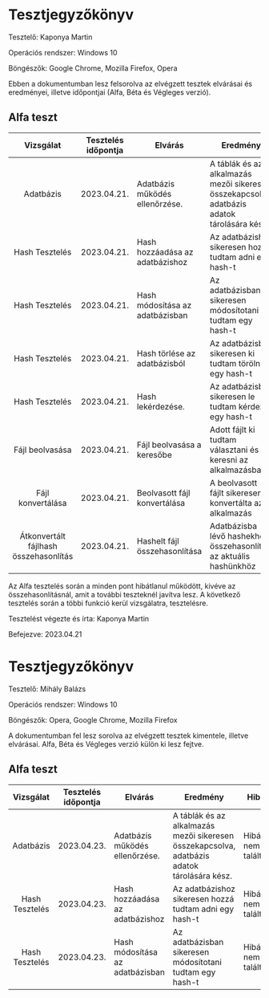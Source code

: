 # Tesztjegyzőkönyv

Tesztelő: Kaponya Martin

Operációs rendszer: Windows 10

Böngészők: Google Chrome, Mozilla Firefox, Opera

Ebben a dokumentumban lesz felsorolva az elvégzett tesztek elvárásai és eredményei, illetve időpontjai (Alfa, Béta és Végleges verzió).

## Alfa teszt

| Vizsgálat | Tesztelés időpontja | Elvárás | Eredmény | Hibák |
| :---: | --- | --- | --- | --- |
| Adatbázis | 2023.04.21. | Adatbázis működés ellenőrzése. | A táblák és az alkalmazás mezői sikeresen összekapcsolva, adatbázis adatok tárolására kész. | Hibát nem találtam |
| Hash Tesztelés | 2023.04.21. | Hash hozzáadása az adatbázishoz | Az adatbázishoz sikeresen hozzá tudtam adni egy hash-t | Hibát nem találtam |
| Hash Tesztelés | 2023.04.21. | Hash módosítása az adatbázisban | Az adatbázisban sikeresen módosítotani tudtam egy hash-t | Hibát nem találtam |
| Hash Tesztelés | 2023.04.21. | Hash törlése az adatbázisból | Az adatbázisból sikeresen ki tudtam törölni egy hash-t | Hibát nem találtam |
| Hash Tesztelés | 2023.04.21. | Hash lekérdezése. | Az adatbázisból sikeresen le tudtam kérdezni egy hash-t | Hibát nem találtam |
| Fájl beolvasása | 2023.04.21. | Fájl beolvasása a keresőbe | Adott fájlt ki tudtam választani és keresni az alkalmazásban | Hibát nem találtam |
| Fájl konvertálása | 2023.04.21. | Beolvasott fájl konvertálása | A beolvasott fájlt sikeresen konvertálta az alkalmazás | Hibát nem találtam |
| Átkonvertált fájlhash összehasonlítás | 2023.04.21. | Hashelt fájl összehasonlítása | Adatbázisba lévő hashekhez összehasonlítás az aktuális hashünkhöz | Hibát találtam |

Az Alfa tesztelés során a minden pont hibátlanul működött, kivéve az összehasonlításnál, amit a további teszteknél javítva lesz.
A következő tesztelés során a többi funkció kerül vizsgálatra, tesztelésre.

Tesztelést végezte és írta: Kaponya Martin

Befejezve: 2023.04.21

# Tesztjegyzőkönyv

Tesztelő: Mihály Balázs

Operációs rendszer: Windows 10

Böngészők: Opera, Google Chrome, Mozilla Firefox

A dokumentumban fel lesz sorolva az elvégzett tesztek kimentele, illetve elvárásai. Alfa, Béta és Végleges verzió külön ki lesz fejtve.

## Alfa teszt

| Vizsgálat | Tesztelés időpontja | Elvárás | Eredmény | Hibák |
| :---: | --- | --- | --- | --- |
| Adatbázis | 2023.04.23. | Adatbázis működés ellenőrzése. | A táblák és az alkalmazás mezői sikeresen összekapcsolva, adatbázis adatok tárolására kész. | Hibát nem találtam |
| Hash Tesztelés | 2023.04.23. | Hash hozzáadása az adatbázishoz | Az adatbázishoz sikeresen hozzá tudtam adni egy hash-t | Hibát nem találtam |
| Hash Tesztelés | 2023.04.23. | Hash módosítása az adatbázisban | Az adatbázisban sikeresen módosítotani tudtam egy hash-t | Hibát nem találtam |
